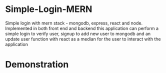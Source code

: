 # Simple-Login-MERN
Simple login with mern stack - mongodb, express, react and node. Implemented in both front end and backend this application
can perform a simple login to verify user, signup to add new user to mongodb and an update user function with react as a median for the user to interact with the application
 
 
 # Demonstration
 
 
